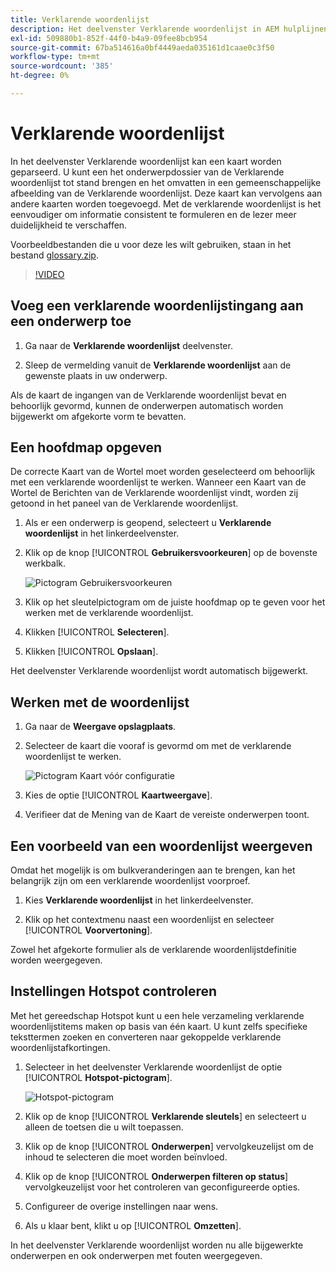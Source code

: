 ```yaml
---
title: Verklarende woordenlijst
description: Het deelvenster Verklarende woordenlijst in AEM hulplijnen gebruiken
exl-id: 509880b1-852f-44f0-b4a9-09fee8bcb954
source-git-commit: 67ba514616a0bf4449aeda035161d1caae0c3f50
workflow-type: tm+mt
source-wordcount: '385'
ht-degree: 0%

---
```


# Verklarende woordenlijst

In het deelvenster Verklarende woordenlijst kan een kaart worden geparseerd. U kunt een het onderwerpdossier van de Verklarende woordenlijst tot stand brengen en het omvatten in een gemeenschappelijke afbeelding van de Verklarende woordenlijst. Deze kaart kan vervolgens aan andere kaarten worden toegevoegd. Met de verklarende woordenlijst is het eenvoudiger om informatie consistent te formuleren en de lezer meer duidelijkheid te verschaffen.

Voorbeeldbestanden die u voor deze les wilt gebruiken, staan in het bestand [glossary.zip](assets/glossary.zip).

>[!VIDEO](https://video.tv.adobe.com/v/342765?quality=12&learn=on)

## Voeg een verklarende woordenlijstingang aan een onderwerp toe

1. Ga naar de **Verklarende woordenlijst** deelvenster.

1. Sleep de vermelding vanuit de **Verklarende woordenlijst** aan de gewenste plaats in uw onderwerp.

Als de kaart de ingangen van de Verklarende woordenlijst bevat en behoorlijk gevormd, kunnen de onderwerpen automatisch worden bijgewerkt om afgekorte vorm te bevatten.

## Een hoofdmap opgeven

De correcte Kaart van de Wortel moet worden geselecteerd om behoorlijk met een verklarende woordenlijst te werken. Wanneer een Kaart van de Wortel de Berichten van de Verklarende woordenlijst vindt, worden zij getoond in het paneel van de Verklarende woordenlijst.

1. Als er een onderwerp is geopend, selecteert u **Verklarende woordenlijst** in het linkerdeelvenster.

1. Klik op de knop [!UICONTROL **Gebruikersvoorkeuren**] op de bovenste werkbalk.

   ![Pictogram Gebruikersvoorkeuren](images/reuse/user-prefs-icon.png)

1. Klik op het sleutelpictogram om de juiste hoofdmap op te geven voor het werken met de verklarende woordenlijst.

1. Klikken [!UICONTROL **Selecteren**].

1. Klikken [!UICONTROL **Opslaan**].

Het deelvenster Verklarende woordenlijst wordt automatisch bijgewerkt.

## Werken met de woordenlijst

1. Ga naar de **Weergave opslagplaats**.

1. Selecteer de kaart die vooraf is gevormd om met de verklarende woordenlijst te werken.

   ![Pictogram Kaart vóór configuratie](images/lesson-10/preconfig-map.png)

1. Kies de optie [!UICONTROL **Kaartweergave**].

1. Verifieer dat de Mening van de Kaart de vereiste onderwerpen toont.

## Een voorbeeld van een woordenlijst weergeven

Omdat het mogelijk is om bulkveranderingen aan te brengen, kan het belangrijk zijn om een verklarende woordenlijst voorproef.

1. Kies **Verklarende woordenlijst** in het linkerdeelvenster.

1. Klik op het contextmenu naast een woordenlijst en selecteer [!UICONTROL **Voorvertoning**].

Zowel het afgekorte formulier als de verklarende woordenlijstdefinitie worden weergegeven.

## Instellingen Hotspot controleren

Met het gereedschap Hotspot kunt u een hele verzameling verklarende woordenlijstitems maken op basis van één kaart. U kunt zelfs specifieke teksttermen zoeken en converteren naar gekoppelde verklarende woordenlijstafkortingen.

1. Selecteer in het deelvenster Verklarende woordenlijst de optie [!UICONTROL **Hotspot-pictogram**].

   ![Hotspot-pictogram](images/lesson-10/hotspot-icon.png)

1. Klik op de knop [!UICONTROL **Verklarende sleutels**] en selecteert u alleen de toetsen die u wilt toepassen.

1. Klik op de knop [!UICONTROL **Onderwerpen**] vervolgkeuzelijst om de inhoud te selecteren die moet worden beïnvloed.

1. Klik op de knop [!UICONTROL **Onderwerpen filteren op status**] vervolgkeuzelijst voor het controleren van geconfigureerde opties.

1. Configureer de overige instellingen naar wens.

1. Als u klaar bent, klikt u op [!UICONTROL **Omzetten**].

In het deelvenster Verklarende woordenlijst worden nu alle bijgewerkte onderwerpen en ook onderwerpen met fouten weergegeven.
